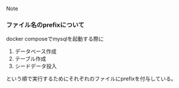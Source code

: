 > [!NOTE]
> ### ファイル名のprefixについて
> 
> docker composeでmysqlを起動する際に
> 1. データベース作成
> 2. テーブル作成
> 3. シードデータ投入
> 
> という順で実行するためにそれぞれのファイルにprefixを付与している。

